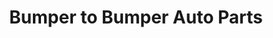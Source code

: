 ---
title: "Bumper to Bumper Auto Parts"
url: /hugo/bumper-to-bumper-auto-parts/
shop: Autoteile
---